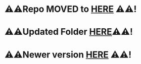 # ⚠️⚠️Repo MOVED to [HERE](https://github.com/Peng-He-Lab/fasta-scripts) ⚠️⚠️!
# ⚠️⚠️Updated Folder [HERE](https://github.com/Peng-He-Lab/fasta-scripts)⚠️⚠️!
# ⚠️⚠️Newer version [HERE](https://github.com/Peng-He-Lab/fasta-scripts) ⚠️⚠️!
